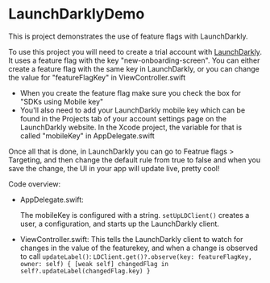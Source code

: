 #  LaunchDarklyDemo

This is project demonstrates the use of feature flags with LaunchDarkly.

To use this project you will need to create a trial account with [LaunchDarkly](https://launchdarkly.com/). It uses a feature flag with the key "new-onboarding-screen". You can either create a feature flag with the same key in LaunchDarkly, or you can change the value for "featureFlagKey" in ViewController.swift
- When you create the feature flag make sure you check the box for  "SDKs using Mobile key"
- You'll also need to add your LaunchDarkly mobile key which can be found in the Projects tab of your account settings page on the LaunchDarkly website. In the Xcode project, the variable for that is called "mobileKey" in AppDelegate.swift

Once all that is done, in LaunchDarkly you can go to Featrue flags > Targeting, and then change the default rule from true to false and when you save the change, the UI in your app will update live, pretty cool!

Code overview:
- AppDelegate.swift:

    The mobileKey is configured with a string.
    `setUpLDClient()` creates a user, a configuration, and starts up the LaunchDarkly client.
    
- ViewController.swift:
    This tells the LaunchDarkly client to watch for changes in the value of the featurekey, and when a change is observed to call `updateLabel()`:
 `LDClient.get()?.observe(key: featureFlagKey, owner: self) { [weak self] changedFlag in
    self?.updateLabel(changedFlag.key)
}`
